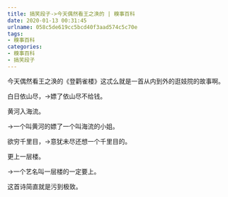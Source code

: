 ```yaml
---
title: 搞笑段子->今天偶然看王之涣的 | 糗事百科
date: 2020-01-13 00:31:45
urlname: 058c5de619cc5bcd40f3aad574c5c70e
tags: 
- 糗事百科
categories:
- 糗事百科
- 搞笑段子
---
```

今天偶然看王之涣的《登鹳雀楼》这忒么就是一首从内到外的逛妓院的故事啊。

白日依山尽，→嫖了依山尽不给钱。

黄河入海流。

→一个叫黄河的嫖了一个叫海流的小姐。

欲穷千里目，→意犹未尽还想一个千里目的。

更上一层楼。

→一个艺名叫一层楼的一定要上。

这首诗简直就是污到极致。


